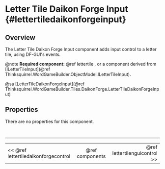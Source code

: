 Letter Tile Daikon Forge Input {#lettertiledaikonforgeinput}
===

## Overview
The Letter Tile Daikon Forge Input component adds input control to a letter tile, using DF-GUI's events.

@note **Required component:** @ref lettertile , or a component derived from [ILetterTileInput](@ref Thinksquirrel.WordGameBuilder.ObjectModel.ILetterTileInput).

@sa [LetterTileDaikonForgeInput](@ref Thinksquirrel.WordGameBuilder.Tiles.DaikonForge.LetterTileDaikonForgeInput)

## Properties
There are no properties for this component.

<br>

---
<table width=80% align=center><tr>
<td width=33% align=left><< @ref lettertiledaikonforgecontrol</td>
<td width=34% align=center>@ref components</td>
<td width=33% align=right>@ref lettertilenguicontrol >></td>
</tr></table>